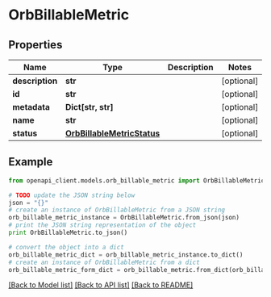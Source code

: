 # OrbBillableMetric


## Properties
Name | Type | Description | Notes
------------ | ------------- | ------------- | -------------
**description** | **str** |  | [optional] 
**id** | **str** |  | [optional] 
**metadata** | **Dict[str, str]** |  | [optional] 
**name** | **str** |  | [optional] 
**status** | [**OrbBillableMetricStatus**](OrbBillableMetricStatus.md) |  | [optional] 

## Example

```python
from openapi_client.models.orb_billable_metric import OrbBillableMetric

# TODO update the JSON string below
json = "{}"
# create an instance of OrbBillableMetric from a JSON string
orb_billable_metric_instance = OrbBillableMetric.from_json(json)
# print the JSON string representation of the object
print OrbBillableMetric.to_json()

# convert the object into a dict
orb_billable_metric_dict = orb_billable_metric_instance.to_dict()
# create an instance of OrbBillableMetric from a dict
orb_billable_metric_form_dict = orb_billable_metric.from_dict(orb_billable_metric_dict)
```
[[Back to Model list]](../README.md#documentation-for-models) [[Back to API list]](../README.md#documentation-for-api-endpoints) [[Back to README]](../README.md)


